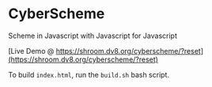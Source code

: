 # CyberScheme

Scheme in Javascript with Javascript for Javascript

[Live Demo @ https://shroom.dv8.org/cyberscheme/?reset](https://shroom.dv8.org/cyberscheme/?reset)

To build `index.html`, run the `build.sh` bash script.
